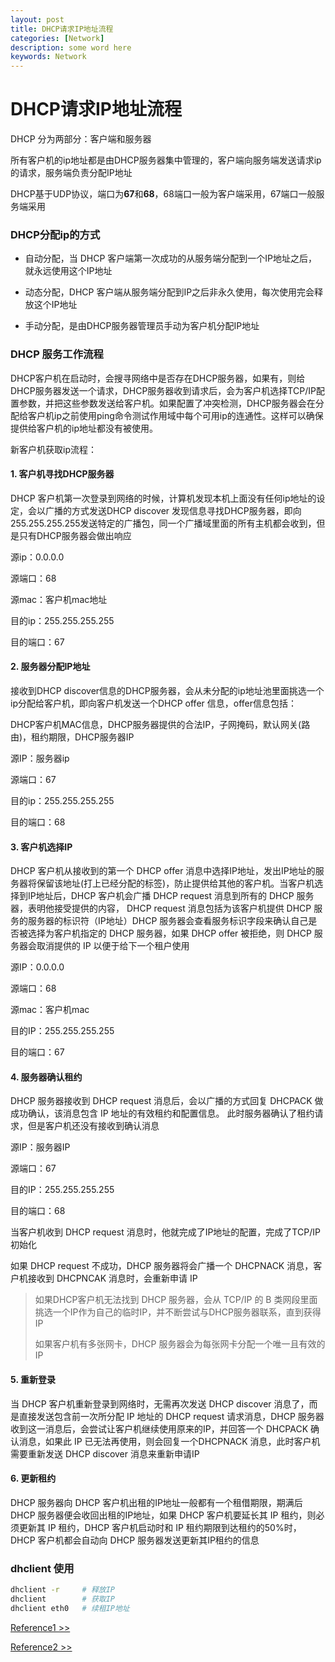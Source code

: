 ```yaml
---
layout: post
title: DHCP请求IP地址流程
categories: [Network]
description: some word here
keywords: Network
---
```


# DHCP请求IP地址流程

DHCP 分为两部分：客户端和服务器

所有客户机的ip地址都是由DHCP服务器集中管理的，客户端向服务端发送请求ip的请求，服务端负责分配IP地址

DHCP基于UDP协议，端口为**67**和**68**，68端口一般为客户端采用，67端口一般服务端采用

### DHCP分配ip的方式

+ 自动分配，当 DHCP 客户端第一次成功的从服务端分配到一个IP地址之后，就永远使用这个IP地址
+ 动态分配，DHCP 客户端从服务端分配到IP之后非永久使用，每次使用完会释放这个IP地址

+ 手动分配，是由DHCP服务器管理员手动为客户机分配IP地址

### DHCP 服务工作流程

DHCP客户机在启动时，会搜寻网络中是否存在DHCP服务器，如果有，则给DHCP服务器发送一个请求，DHCP服务器收到请求后，会为客户机选择TCP/IP配置参数，并把这些参数发送给客户机。如果配置了冲突检测，DHCP服务器会在分配给客户机ip之前使用ping命令测试作用域中每个可用ip的连通性。这样可以确保提供给客户机的ip地址都没有被使用。

新客户机获取ip流程：

#### 1. 客户机寻找DHCP服务器

DHCP 客户机第一次登录到网络的时候，计算机发现本机上面没有任何ip地址的设定，会以广播的方式发送DHCP discover 发现信息寻找DHCP服务器，即向255.255.255.255发送特定的广播包，同一个广播域里面的所有主机都会收到，但是只有DHCP服务器会做出响应

源ip：0.0.0.0

源端口：68

源mac：客户机mac地址

目的ip：255.255.255.255

目的端口：67



#### 2. 服务器分配IP地址

接收到DHCP discover信息的DHCP服务器，会从未分配的ip地址池里面挑选一个ip分配给客户机，即向客户机发送一个DHCP offer 信息，offer信息包括：

DHCP客户机MAC信息，DHCP服务器提供的合法IP，子网掩码，默认网关(路由)，租约期限，DHCP服务器IP

源IP：服务器ip

源端口：67

目的ip：255.255.255.255

目的端口：68



#### 3. 客户机选择IP

DHCP 客户机从接收到的第一个 DHCP offer 消息中选择IP地址，发出IP地址的服务器将保留该地址(打上已经分配的标签)，防止提供给其他的客户机。当客户机选择到IP地址后，DHCP 客户机会广播 DHCP request 消息到所有的 DHCP 服务器，表明他接受提供的内容， DHCP request 消息包括为该客户机提供 DHCP 服务的服务器的标识符（IP地址）DHCP 服务器会查看服务标识字段来确认自己是否被选择为客户机指定的 DHCP 服务器，如果  DHCP offer 被拒绝，则 DHCP 服务器会取消提供的 IP 以便于给下一个租户使用

源IP：0.0.0.0

源端口：68

源mac：客户机mac

目的IP：255.255.255.255

目的端口：67



#### 4. 服务器确认租约

DHCP 服务器接收到 DHCP request 消息后，会以广播的方式回复 DHCPACK 做成功确认，该消息包含 IP 地址的有效租约和配置信息。 此时服务器确认了租约请求，但是客户机还没有接收到确认消息

源IP：服务器IP

源端口：67

目的IP：255.255.255.255

目的端口：68

当客户机收到 DHCP request 消息时，他就完成了IP地址的配置，完成了TCP/IP初始化

如果 DHCP request 不成功，DHCP 服务器将会广播一个 DHCPNACK 消息，客户机接收到 DHCPNCAK 消息时，会重新申请 IP

> 如果DHCP客户机无法找到 DHCP 服务器，会从 TCP/IP 的 B 类网段里面挑选一个IP作为自己的临时IP，并不断尝试与DHCP服务器联系，直到获得IP
>
> 如果客户机有多张网卡，DHCP 服务器会为每张网卡分配一个唯一且有效的IP



#### 5. 重新登录

当 DHCP 客户机重新登录到网络时，无需再次发送 DHCP discover 消息了，而是直接发送包含前一次所分配 IP 地址的 DHCP request 请求消息，DHCP 服务器收到这一消息后，会尝试让客户机继续使用原来的IP，并回答一个 DHCPACK 确认消息，如果此 IP 已无法再使用，则会回复一个DHCPNACK 消息，此时客户机需要重新发送 DHCP discover 消息来重新申请IP



#### 6. 更新租约

DHCP 服务器向 DHCP 客户机出租的IP地址一般都有一个租借期限，期满后 DHCP 服务器便会收回出租的IP地址，如果 DHCP 客户机要延长其 IP 租约，则必须更新其 IP 租约，DHCP 客户机启动时和 IP 租约期限到达租约的50%时，DHCP 客户机都会自动向 DHCP 服务器发送更新其IP租约的信息



### dhclient  使用

```bash
dhclient -r     # 释放IP
dhclient        # 获取IP
dhclient eth0   # 续租IP地址
```













[Reference1 >> ]( https://www.zyops.com/dhcp-working-procedure/ )

[Reference2 >> ]( https://blog.51cto.com/yuanbin/109574 )

